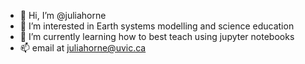 - 👋 Hi, I’m @juliahorne
- 👀 I’m interested in Earth systems modelling and science education
- 🌱 I’m currently learning how to best teach using jupyter notebooks
- 📫 email at juliahorne@uvic.ca

<!---
juliahorne/juliahorne is a ✨ special ✨ repository because its `README.md` (this file) appears on your GitHub profile.
You can click the Preview link to take a look at your changes.
--->
